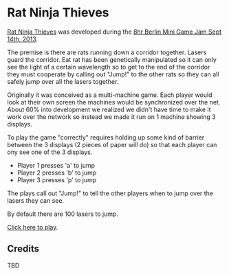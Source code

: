 Rat Ninja Thieves
=================

<a href="http://greggman.github.com/ratninjathieves/rat_ninja_thieves.html">Rat Ninja Thieves</a>
was developed during the <a href="http://www.meetup.com/game-developers-berlin/events/135541562/">8hr Berlin Mini Game Jam Sept 14th, 2013</a>.

The premise is there are rats running down a corridor together. Lasers guard the corridor.
Eat rat has been genetically manipulated so it can only see the light of a certain wavelength so to get to the end of the corridor
they must cooperate by calling out "Jump!" to the other rats so they can all safely
jump over all the lasers together.

Originally it was conceived as a multi-machine game. Each player would look at their own screen the machines would be synchronized over the net.
About 60% into development we realized we didn't have time to make it work over the network so instead we made it run on 1 machine showing
3 displays.

To play the game "correctly" requires holding up some kind of barrier between the 3 displays (2 pieces of paper will do)
so that each player can ony see one of the 3 displays.

 * Player 1 presses 'a' to jump
 * Player 2 presses 'b' to jump
 * Player 3 presses 'p' to jump

The plays call out "Jump!" to tell the other players when to jump over the lasers they can see.

By default there are 100 lasers to jump.

<a href="http://greggman.github.com/ratninjathieves/rat_ninja_thieves.html">Click here to play</a>.

Credits
-------

TBD

